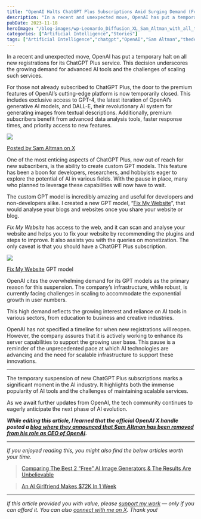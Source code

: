 ```yaml
---
title: "OpenAI Halts ChatGPT Plus Subscriptions Amid Surging Demand (For Now)"
description: "In a recent and unexpected move, OpenAI has put a temporary halt on all new registrations for its ChatGPT Plus service. This decision underscores the growing demand for advanced AI tools and the challenges of scaling such services. For those not already subscribed to ChatGPT Plus, the door to the premium features of OpenAI’s cutting-edge [&hellip;]"
pubDate: 2023-11-18
heroImage: "/blog-images/wp-Leonardo_Diffusion_XL_Sam_Altman_with_all_the_menace_of_a_vind_0-1-jpg.webp"
categories: ["Artificial Intelligence","Stories"]
tags: ["Artificial Intelligence","chatgpt","OpenAI","Sam Altman","thedeveloperstory"]
---
```


In a recent and unexpected move, OpenAI has put a temporary halt on all new registrations for its ChatGPT Plus service. This decision underscores the growing demand for advanced AI tools and the challenges of scaling such services.

For those not already subscribed to ChatGPT Plus, the door to the premium features of OpenAI’s cutting-edge platform is now temporarily closed. This includes exclusive access to GPT-4, the latest iteration of OpenAI’s generative AI models, and DALL-E, their revolutionary AI system for generating images from textual descriptions. Additionally, premium subscribers benefit from advanced data analysis tools, faster response times, and priority access to new features.

![](https://thedeveloperstory.com/wp-content/uploads/2023/11/screely-1700327607354.png)

[Posted by Sam Altman on X](https://twitter.com/sama/status/1724626002595471740 "Posted by Sam Altman on X")

One of the most enticing aspects of ChatGPT Plus, now out of reach for new subscribers, is the ability to create custom GPT models. This feature has been a boon for developers, researchers, and hobbyists eager to explore the potential of AI in various fields. With the pause in place, many who planned to leverage these capabilities will now have to wait.

The custom GPT model is incredibly amazing and useful for developers and non-developers alike. I created a new GPT model, “[Fix My Website](https://chat.openai.com/g/g-OoAeIJ8is-fix-my-website "Fix My Website")”, that would analyse your blogs and websites once you share your website or blog.

_Fix My Website_ has access to the web, and it can scan and analyse your website and helps you to fix your website by recommending the plugins and steps to improve. It also assists you with the queries on monetization. The only caveat is that you should have a ChatGPT Plus subscription.

![](https://thedeveloperstory.com/wp-content/uploads/2023/11/screely-1700338033604-1024x597.png)

[Fix My Website](https://chat.openai.com/g/g-OoAeIJ8is-fix-my-website "Fix My Website") GPT model

OpenAI cites the overwhelming demand for its GPT models as the primary reason for this suspension. The company’s infrastructure, while robust, is currently facing challenges in scaling to accommodate the exponential growth in user numbers.

This high demand reflects the growing interest and reliance on AI tools in various sectors, from education to business and creative industries.

OpenAI has not specified a timeline for when new registrations will reopen. However, the company assures that it is actively working to enhance its server capabilities to support the growing user base. This pause is a reminder of the unprecedented pace at which AI technologies are advancing and the need for scalable infrastructure to support these innovations.

* * *

The temporary suspension of new ChatGPT Plus subscriptions marks a significant moment in the AI industry. It highlights both the immense popularity of AI tools and the challenges of maintaining scalable services.

As we await further updates from OpenAI, the tech community continues to eagerly anticipate the next phase of AI evolution.

**_While editing this article, I learned that the official OpenAI X handle posted a [blog where they announced that Sam Altman has been removed from his role as CEO of OpenAI](https://openai.com/blog/openai-announces-leadership-transition "blog where they announced that Sam Altman has been removed from his role as CEO of OpenAI")._**

* * *

_If you enjoyed reading this, you might also find the below articles worth your time._

> [Comparing The Best 2 “Free” AI Image Generators & The Results Are Unbelievable](https://thedeveloperstory.com/2023/11/14/comparing-the-best-2-free-ai-image-generators-the-results-are-unbelievable/)

> [An AI Girlfriend Makes $72K In 1 Week](https://thedeveloperstory.com/2023/05/21/an-ai-girlfriend-makes-72k-in-1-week/)

* * *

_If this article provided you with value, please_ [_support my work_](https://buymeacoffee.com/viveknaskar) _— only if you can afford it. You can also_ [_connect with me on X_](https://x.com/vivek_naskar)_. Thank you!_